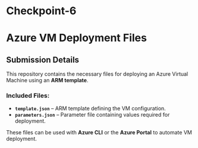 # Checkpoint-6
# **Azure VM Deployment Files**  

## **Submission Details**  
This repository contains the necessary files for deploying an Azure Virtual Machine using an **ARM template**.  

### **Included Files:**  
- **`template.json`** – ARM template defining the VM configuration.  
- **`parameters.json`** – Parameter file containing values required for deployment.  

These files can be used with **Azure CLI** or the **Azure Portal** to automate VM deployment.
